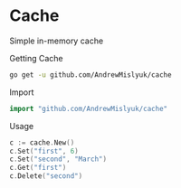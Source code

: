# Cache

Simple in-memory cache

Getting Cache

```sh
go get -u github.com/AndrewMislyuk/cache
```

Import

```go
import "github.com/AndrewMislyuk/cache"
```

Usage

```go
c := cache.New()
c.Set("first", 6)
c.Set("second", "March")
c.Get("first")
c.Delete("second")
```
